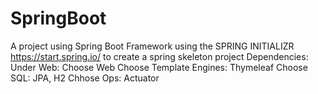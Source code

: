 # SpringBoot
A project using Spring Boot Framework
using the SPRING INITIALIZR https://start.spring.io/ to create a spring skeleton project
Dependencies:
Under Web: Choose Web
Choose Template Engines: Thymeleaf
Choose SQL: JPA, H2
Chhose Ops: Actuator
